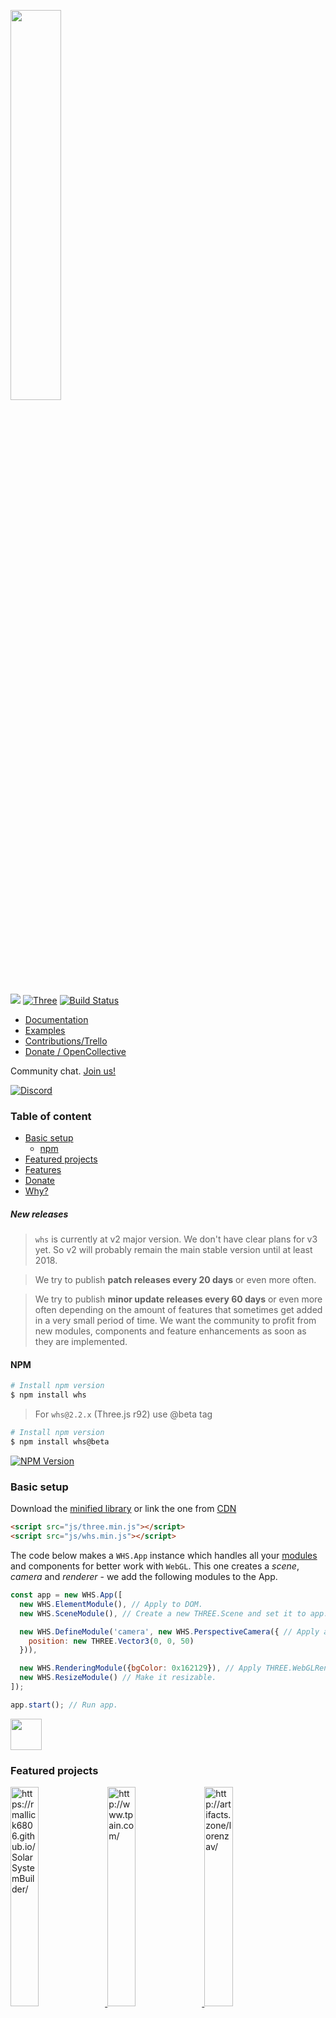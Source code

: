 <img src="http://i.imgur.com/EgdbmwO.png" width="40%"></img>


[![](https://img.shields.io/github/release/WhitestormJS/whitestorm.js.svg?style=flat-square)](https://github.com/WhitestormJS/whitestorm.js/releases)
[![Three][three]][three-url]
[![Build Status][travis]][travis-url]


- [Documentation](http://whs.io/)
- [Examples](https://whs-dev.surge.sh/examples/)
- [Contributions/Trello](https://trello.com/b/ktjiOLrd/whitestormjs-contributions)
- [Donate / OpenCollective](https://opencollective.com/whitestormjs)

Community chat. [Join us!][discord-url]

[![Discord][discord]][discord-url]

### Table of content

- [Basic setup](#basic-setup)
   - [npm](#npm)
- [Featured projects](#featured-projects)
- [Features](#features)
- [Donate](#donate)
- [Why?](/.github/WHY.md)

##### New releases

> `whs` is currently at v2 major version. We don't have clear plans for v3 yet. So v2 will probably remain the main stable version until at least 2018.

> We try to publish **patch releases every 20 days** or even more often.

> We try to publish **minor update releases every 60 days** or even more often depending on the amount of features that sometimes get added in a very small period of time. We want the community to profit from new modules, components and feature enhancements as soon as they are implemented.


#### NPM

```bash
# Install npm version
$ npm install whs
```
> For `whs@2.2.x` (Three.js r92) use @beta tag

```bash
# Install npm version
$ npm install whs@beta
```

[![NPM Version][npm]][npm-url]


### Basic setup

Download the [minified library](https://raw.githubusercontent.com/WhitestormJS/whs.js/dev/build/whs.min.js) or link the one from [CDN](https://cdnjs.com/libraries/whitestorm.js)

```html
<script src="js/three.min.js"></script>
<script src="js/whs.min.js"></script>
```

The code below makes a `WHS.App` instance which handles all your [modules](modules) and components for better work with `WebGL`. This one creates a _scene_, _camera_ and _renderer_ - we add the following modules to the App.

```js
const app = new WHS.App([
  new WHS.ElementModule(), // Apply to DOM.
  new WHS.SceneModule(), // Create a new THREE.Scene and set it to app.

  new WHS.DefineModule('camera', new WHS.PerspectiveCamera({ // Apply a camera.
    position: new THREE.Vector3(0, 0, 50)
  })),

  new WHS.RenderingModule({bgColor: 0x162129}), // Apply THREE.WebGLRenderer
  new WHS.ResizeModule() // Make it resizable.
]);

app.start(); // Run app.
```

<a href="http://codepen.io/sasha240100/pen/JELBGX"><img src="http://blog.codepen.io/wp-content/uploads/2012/06/TryItOn-CodePen.png" height="50" /></a>

### Featured projects

<a href="https://rmallick6806.github.io/SolarSystemBuilder/">
  <img src="https://i.imgur.com/z4wfhXb.png" alt="https://rmallick6806.github.io/SolarSystemBuilder/" width="30%" />
</a>

<a href="http://www.tpain.com/">
  <img src="https://i.imgur.com/38bdu6G.jpg" alt="http://www.tpain.com/" width="30%" />
</a>

<a href="http://artifacts.zone/lorenzav/">
  <img src="https://i.imgur.com/rKx39eY.png" alt="http://artifacts.zone/lorenzav/" width="30%" />
</a>

<a href="http://artifacts.zone/tree/">
  <img src="https://i.imgur.com/y0ZwWVi.png" alt="http://artifacts.zone/tree/" width="30%" />
</a>

<a href="http://abdaily.surge.sh/4/">
  <img src="http://whs.io/images/showcase/daily4.png" alt="http://abdaily.surge.sh/4/" width="30%" />
</a>

<!-- <a href="http://abdaily.surge.sh/3/">
  <img src="http://whs.io/images/showcase/daily3.png" alt="http://abdaily.surge.sh/3/" width="30%" />
</a> -->

<a href="http://abdaily.surge.sh/2/">
  <img src="http://whs.io/images/showcase/daily2.png" alt="http://abdaily.surge.sh/2/" width="30%" />
</a>

<a href="http://abdaily.surge.sh/1/">
  <img src="http://whs.io/images/showcase/daily1.png" alt="http://abdaily.surge.sh/1/" width="30%" />
</a>

<a href="http://theroguepixel.com/">
  <img src="http://whs.io/images/showcase/roguepixel.jpg" alt="http://theroguepixel.com/" width="30%" />
</a>

<a href="http://supertiny.agency/">
  <img src="http://whs.io/images/showcase/supertiny.jpg" alt="http://supertiny.agency/" width="30%" />
</a>

<a href="https://alexbuzin.me/">
  <img src="http://whs.io/images/showcase/alexbuzinme.jpg" alt="https://alexbuzin.me/" width="30%" />
</a>

<a href="https://spatial.100shapes.com/">
  <img src="http://whs.io/images/showcase/spatial.jpg" alt="https://spatial.100shapes.com/" width="30%" />
</a>

<a href="http://plateaux.space/">
  <img src="http://whs.io/images/showcase/plateux.jpg" alt="http://plateaux.space/" width="30%" />
</a>


### Features

* 💎 **Simple in usage**
* :rocket: Speeds up 3D scene prototyping
* 🔌  **Component based scene graph**
* 💣 Simple integration of any **high performance physics** even with `Worker` (Multithreading)
* :dizzy: Automatization of rendering
* 🆕 **ES2015+ based**
* :large_blue_diamond: Extension system (modules)
* :package: [Webpack](https://whs.io/Usage%20with%20webpack.html) friendly
* ✔️ **Integrated [Three.js](https://threejs.org/) rendering engine**
* :revolving_hearts: Work with whs.js and Three.js at the same time

### External Modules

|Name|Status|Description|
|:--:|:----:|:----------|
|[physics-module-ammonext][physics-ammonext]|![physics-ammonext-npm]|Physics module based on [Ammo.js](https://github.com/kripken/ammo.js/)|

[physics-ammonext]: https://github.com/WhitestormJS/physics-module-ammonext
[physics-ammonext-npm]: https://img.shields.io/npm/v/physics-module-ammonext.svg?style=flat-square

### Donate

[![OpenCollective Backers][backer-badge]][backer-url]
[![OpenCollective Sponsors][sponsor-badge]][sponsor-url]

#### Backers

Support us with a monthly donation and help us continue framework development🎉 and adding new features💡🎁.


<a href="https://opencollective.com/whitestormjs/backer/0/website" target="_blank"><img src="https://opencollective.com/whitestormjs/backer/0/avatar"></a>
<a href="https://opencollective.com/whitestormjs/backer/1/website" target="_blank"><img src="https://opencollective.com/whitestormjs/backer/1/avatar"></a>
<a href="https://opencollective.com/whitestormjs/backer/2/website" target="_blank"><img src="https://opencollective.com/whitestormjs/backer/2/avatar"></a>
<a href="https://opencollective.com/whitestormjs/backer/3/website" target="_blank"><img src="https://opencollective.com/whitestormjs/backer/3/avatar"></a>
<a href="https://opencollective.com/whitestormjs/backer/4/website" target="_blank"><img src="https://opencollective.com/whitestormjs/backer/4/avatar"></a>
<a href="https://opencollective.com/whitestormjs/backer/5/website" target="_blank"><img src="https://opencollective.com/whitestormjs/backer/5/avatar"></a>
<a href="https://opencollective.com/whitestormjs/backer/6/website" target="_blank"><img src="https://opencollective.com/whitestormjs/backer/6/avatar"></a>
<a href="https://opencollective.com/whitestormjs/backer/7/website" target="_blank"><img src="https://opencollective.com/whitestormjs/backer/7/avatar"></a>
<a href="https://opencollective.com/whitestormjs/backer/8/website" target="_blank"><img src="https://opencollective.com/whitestormjs/backer/8/avatar"></a>
<a href="https://opencollective.com/whitestormjs/backer/9/website" target="_blank"><img src="https://opencollective.com/whitestormjs/backer/9/avatar"></a>
<a href="https://opencollective.com/whitestormjs/backer/10/website" target="_blank"><img src="https://opencollective.com/whitestormjs/backer/10/avatar"></a>
<a href="https://opencollective.com/whitestormjs/backer/11/website" target="_blank"><img src="https://opencollective.com/whitestormjs/backer/11/avatar"></a>
<a href="https://opencollective.com/whitestormjs/backer/12/website" target="_blank"><img src="https://opencollective.com/whitestormjs/backer/12/avatar"></a>
<a href="https://opencollective.com/whitestormjs/backer/13/website" target="_blank"><img src="https://opencollective.com/whitestormjs/backer/13/avatar"></a>
<a href="https://opencollective.com/whitestormjs/backer/14/website" target="_blank"><img src="https://opencollective.com/whitestormjs/backer/14/avatar"></a>
<a href="https://opencollective.com/whitestormjs/backer/15/website" target="_blank"><img src="https://opencollective.com/whitestormjs/backer/15/avatar"></a>
<a href="https://opencollective.com/whitestormjs/backer/16/website" target="_blank"><img src="https://opencollective.com/whitestormjs/backer/16/avatar"></a>
<a href="https://opencollective.com/whitestormjs/backer/17/website" target="_blank"><img src="https://opencollective.com/whitestormjs/backer/17/avatar"></a>
<a href="https://opencollective.com/whitestormjs/backer/18/website" target="_blank"><img src="https://opencollective.com/whitestormjs/backer/18/avatar"></a>
<a href="https://opencollective.com/whitestormjs/backer/19/website" target="_blank"><img src="https://opencollective.com/whitestormjs/backer/19/avatar"></a>
<a href="https://opencollective.com/whitestormjs/backer/20/website" target="_blank"><img src="https://opencollective.com/whitestormjs/backer/20/avatar"></a>
<a href="https://opencollective.com/whitestormjs/backer/21/website" target="_blank"><img src="https://opencollective.com/whitestormjs/backer/21/avatar"></a>
<a href="https://opencollective.com/whitestormjs/backer/22/website" target="_blank"><img src="https://opencollective.com/whitestormjs/backer/22/avatar"></a>
<a href="https://opencollective.com/whitestormjs/backer/23/website" target="_blank"><img src="https://opencollective.com/whitestormjs/backer/23/avatar"></a>
<a href="https://opencollective.com/whitestormjs/backer/24/website" target="_blank"><img src="https://opencollective.com/whitestormjs/backer/24/avatar"></a>
<a href="https://opencollective.com/whitestormjs/backer/25/website" target="_blank"><img src="https://opencollective.com/whitestormjs/backer/25/avatar"></a>
<a href="https://opencollective.com/whitestormjs/backer/26/website" target="_blank"><img src="https://opencollective.com/whitestormjs/backer/26/avatar"></a>
<a href="https://opencollective.com/whitestormjs/backer/27/website" target="_blank"><img src="https://opencollective.com/whitestormjs/backer/27/avatar"></a>
<a href="https://opencollective.com/whitestormjs/backer/28/website" target="_blank"><img src="https://opencollective.com/whitestormjs/backer/28/avatar"></a>
<a href="https://opencollective.com/whitestormjs/backer/29/website" target="_blank"><img src="https://opencollective.com/whitestormjs/backer/29/avatar"></a>
<a href="https://opencollective.com/whitestormjs/backer/30/website" target="_blank"><img src="https://opencollective.com/whitestormjs/backer/30/avatar"></a>
<a href="https://opencollective.com/whitestormjs/backer/31/website" target="_blank"><img src="https://opencollective.com/whitestormjs/backer/31/avatar"></a>
<a href="https://opencollective.com/whitestormjs/backer/32/website" target="_blank"><img src="https://opencollective.com/whitestormjs/backer/32/avatar"></a>
<a href="https://opencollective.com/whitestormjs/backer/33/website" target="_blank"><img src="https://opencollective.com/whitestormjs/backer/33/avatar"></a>
<a href="https://opencollective.com/whitestormjs/backer/34/website" target="_blank"><img src="https://opencollective.com/whitestormjs/backer/34/avatar"></a>
<a href="https://opencollective.com/whitestormjs/backer/35/website" target="_blank"><img src="https://opencollective.com/whitestormjs/backer/35/avatar"></a>
<a href="https://opencollective.com/whitestormjs/backer/36/website" target="_blank"><img src="https://opencollective.com/whitestormjs/backer/36/avatar"></a>
<a href="https://opencollective.com/whitestormjs/backer/37/website" target="_blank"><img src="https://opencollective.com/whitestormjs/backer/37/avatar"></a>
<a href="https://opencollective.com/whitestormjs/backer/38/website" target="_blank"><img src="https://opencollective.com/whitestormjs/backer/38/avatar"></a>
<a href="https://opencollective.com/whitestormjs/backer/39/website" target="_blank"><img src="https://opencollective.com/whitestormjs/backer/39/avatar"></a>
<a href="https://opencollective.com/whitestormjs/backer/40/website" target="_blank"><img src="https://opencollective.com/whitestormjs/backer/40/avatar"></a>

[xo]: https://img.shields.io/badge/code_style-XO-5ed9c7.svg?style=flat-square
[xo-url]: https://github.com/sindresorhus/xo

[three]: https://img.shields.io/badge/three-r86-blue.svg?style=flat-square
[three-url]: https://github.com/mrdoob/three.js/

[npm]: https://img.shields.io/npm/v/whs.svg?style=flat-square
[npm-url]: https://www.npmjs.com/package/whs

[travis]: https://img.shields.io/travis/WhitestormJS/whs.js.svg?style=flat-square
[travis-url]: https://travis-ci.org/WhitestormJS/whs.js?branch=develop

[discord]: https://discordapp.com/api/guilds/238405369859145729/widget.png
[discord-url]: https://discord.gg/frNetGE

[backer-url]: https://opencollective.com/whitestormjs
[backer-badge]: https://opencollective.com/whitestormjs/backers/badge.svg?color=blue
[support-url]: https://opencollective.com/whitestormjs#support
[sponsor-url]: https://opencollective.com/whitestormjs
[sponsor-badge]: https://opencollective.com/whitestormjs/sponsors/badge.svg?color=blue
